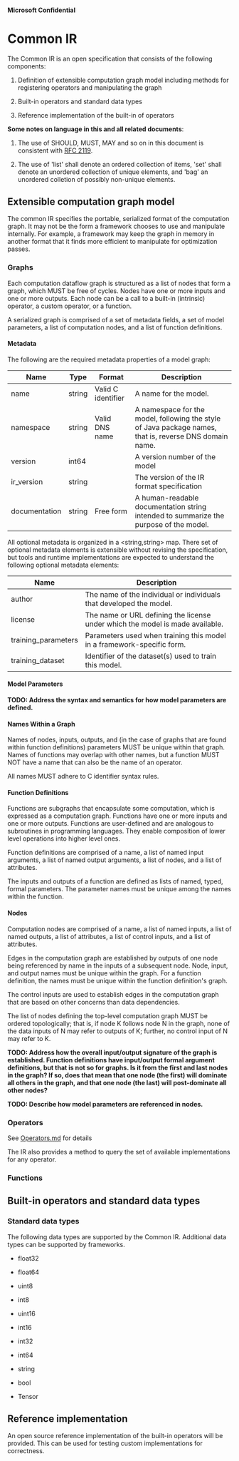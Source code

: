 ﻿#### Microsoft Confidential

Common IR
=========

The Common IR is an open specification that consists of the following
components:

1)  Definition of extensible computation graph model including methods
    for registering operators and manipulating the graph

2)  Built-in operators and standard data types

3)  Reference implementation of the built-in of operators

__Some notes on language in this and all related documents__:

1. The use of SHOULD, MUST, MAY and so on in this document is consistent with [RFC 2119](https://www.ietf.org/rfc/rfc2119.txt).

2. The use of 'list' shall denote an ordered collection of items, 'set' shall denote an unordered collection of unique elements, and 'bag' an unordered colletion of possibly non-unique elements.

Extensible computation graph model
----------------------------------

The common IR specifies the portable, serialized format of the computation graph. It may not be the form a framework chooses to use and manipulate internally. For example, a framework may keep the graph in memory in another format that it finds more efficient to manipulate for optimization passes.

### Graphs

Each computation dataflow graph is structured as a list of nodes that form a graph, which MUST be free of cycles. Nodes have one or more inputs and one or more outputs. Each node can be a call to a built-in (intrinsic) operator, a custom operator, or a function.

A serialized graph is comprised of a set of metadata fields, a set of model parameters, a list of computation nodes, and a list of function definitions.

#### Metadata

The following are the required metadata properties of a model graph:

|Name|Type|Format|Description|
|----|----|------|-----------|
|name|string|Valid C identifier|A name for the model.|
|namespace|string|Valid DNS name|A namespace for the model, following the style of Java package names, that is, reverse DNS domain name.|
|version|int64||A version number of the model|
|ir_version|string||The version of the IR format specification|
|documentation|string|Free form|A human-readable documentation string intended to summarize the purpose of the model.|

All optional metadata is organized in a <string,string> map. There set of optional metadata elements is extensible without revising the specification, but tools and runtime implementations are expected to understand the following optional metadata elements:

|Name|Description|
|----|----|
|author|The name of the individual or individuals that developed the model.|
|license|The name or URL defining the license under which the model is made available.|
|training_parameters|Parameters used when training this model in a framework-specific form.|
|training_dataset|Identifier of the dataset(s) used to train this model.|

#### Model Parameters

__TODO: Address the syntax and semantics for how model parameters are defined.__

#### Names Within a Graph

Names of nodes, inputs, outputs, and (in the case of graphs that are found within function definitions) parameters MUST be unique within that graph. Names of functions may overlap with other names, but a function MUST NOT have a name that can also be the name of an operator. 

All names MUST adhere to C identifier syntax rules.

#### Function Definitions

Functions are subgraphs that encapsulate some computation, which is expressed as a computation graph. Functions have one or more inputs and one or more outputs. Functions are user-defined and are analogous to subroutines in programming languages. They enable composition of lower level operations into higher level ones.

Function definitions are comprised of a name, a list of named input arguments, a list of named output arguments, a list of nodes, and a list of attributes.  

The inputs and outputs of a function are defined as lists of named, typed, formal parameters. The parameter names must be unique among the names within the function.

#### Nodes

Computation nodes are comprised of a name, a list of named inputs, a list of named outputs, a list of attributes, a list of control inputs, and a list of attributes.

Edges in the computation graph are established by outputs of one node being referenced by name in the inputs of a subsequent node. Node, input, and output names must be unique within the graph. For a function definition, the names must be unique within the function definition's graph.

The control inputs are used to establish edges in the computation graph that are based on other concerns than data dependencies. 

The list of nodes defining the top-level computation graph MUST be ordered topologically; that is, if node K follows node N in the graph, none of the data inputs of N may refer to outputs of K; further, no control input of N may refer to K.


__TODO: Address how the overall input/output signature of the graph is established. Function definitions have input/output formal argument definitions, but
that is not so for graphs. Is it from the first and last nodes in the graph? If so, does that mean that one node (the first) will dominate all others in the graph, and that one node (the last) will post-dominate all other nodes?__

__TODO: Describe how model parameters are referenced in nodes.__



### Operators

See [Operators.md](Operators.md) for details

The IR also provides a method to query the set of available
implementations for any operator.

### Functions


Built-in operators and standard data types
------------------------------------------

### Standard data types

The following data types are supported by the Common IR. Additional data
types can be supported by frameworks.

-   float32

-   float64

-   uint8

-   int8

-   uint16

-   int16

-   int32

-   int64

-   string

-   bool

-   Tensor

Reference implementation
------------------------

An open source reference implementation of the built-in operators will
be provided. This can be used for testing custom implementations for
correctness.
